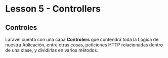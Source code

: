 # Lesson 5 - Controllers

## Controles


Laravel cuenta con una capa __Controlers__ que contendrá toda la Lógica de nuestra Aplicación, entre otras cosas, peticiones HTTP relacionadas dentro de una clase, y dividirlas en varios métodos.
```php
```









